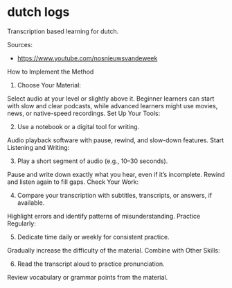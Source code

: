 # dutch logs

Transcription based learning for dutch.

Sources:

- https://www.youtube.com/nosnieuwsvandeweek


How to Implement the Method

1. Choose Your Material:

Select audio at your level or slightly above it. Beginner learners can start with slow and clear podcasts, while advanced learners might use movies, news, or native-speed recordings.
Set Up Your Tools:

2. Use a notebook or a digital tool for writing.

Audio playback software with pause, rewind, and slow-down features.
Start Listening and Writing:

3. Play a short segment of audio (e.g., 10–30 seconds).

Pause and write down exactly what you hear, even if it’s incomplete.
Rewind and listen again to fill gaps.
Check Your Work:

4. Compare your transcription with subtitles, transcripts, or answers, if available.

Highlight errors and identify patterns of misunderstanding.
Practice Regularly:

5. Dedicate time daily or weekly for consistent practice.

Gradually increase the difficulty of the material.
Combine with Other Skills:

6. Read the transcript aloud to practice pronunciation.

Review vocabulary or grammar points from the material.